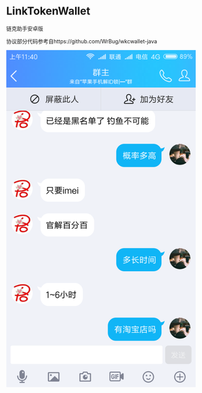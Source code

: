 # LinkTokenWallet

链克助手安卓版

协议部分代码参考自https://github.com/WrBug/wkcwallet-java


![](/Screenshot.png)
